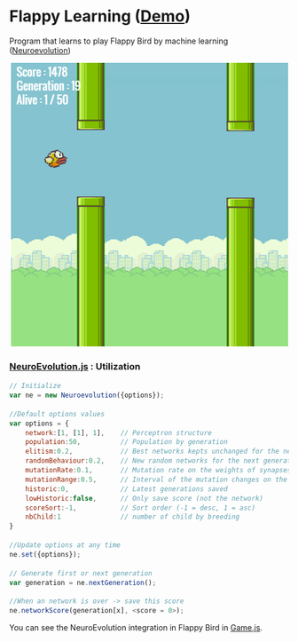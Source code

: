 # Flappy Learning ([Demo](http://xviniette.github.io/FlappyLearning/))


Program that learns to play Flappy Bird by machine learning ([Neuroevolution](http://www.scholarpedia.org/article/Neuroevolution))


![alt tag](https://github.com/xviniette/FlappyLearning/blob/gh-pages/img/flappy.png?raw=true)

### [NeuroEvolution.js](http://github.com/xviniette/FlappyLearning/blob/gh-pages/Neuroevolution.js) : Utilization
```javascript
// Initialize
var ne = new Neuroevolution({options});

//Default options values
var options = {
    network:[1, [1], 1],    // Perceptron structure
    population:50,          // Population by generation
    elitism:0.2,            // Best networks kepts unchanged for the next generation (rate)
    randomBehaviour:0.2,    // New random networks for the next generation (rate)
    mutationRate:0.1,       // Mutation rate on the weights of synapses
    mutationRange:0.5,      // Interval of the mutation changes on the synapse weight
    historic:0,             // Latest generations saved
    lowHistoric:false,      // Only save score (not the network)
    scoreSort:-1,           // Sort order (-1 = desc, 1 = asc)
    nbChild:1               // number of child by breeding
}

//Update options at any time
ne.set({options});

// Generate first or next generation
var generation = ne.nextGeneration();

//When an network is over -> save this score
ne.networkScore(generation[x], <score = 0>);
```

You can see the NeuroEvolution integration in Flappy Bird in [Game.js](http://github.com/xviniette/FlappyLearning/blob/gh-pages/game.js).

